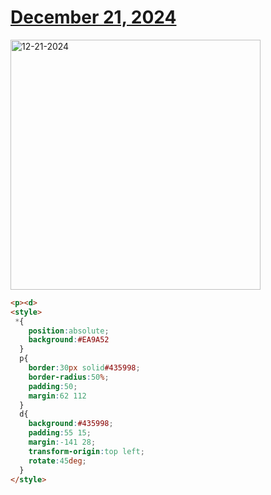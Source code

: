 # [December 21, 2024](https://cssbattle.dev/play/B3vyJ5qdX51ml7949Dxa)

<img src="https://firebasestorage.googleapis.com/v0/b/cssbattleapp.appspot.com/o/user%2Fe6YbeBahWNPT7VpE2rE2p85byxa2%2Ftargets%2Ftarget_0WPzI6h@2x.png?alt=media" width="400" alt="12-21-2024" />

```html
<p><d>
<style>
 *{
    position:absolute;
    background:#EA9A52
  }
  p{
    border:30px solid#435998;
    border-radius:50%;
    padding:50;
    margin:62 112
  }
  d{
    background:#435998;
    padding:55 15;
    margin:-141 28;
    transform-origin:top left;
    rotate:45deg;
  }
</style>
```
